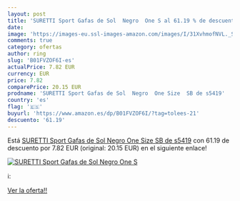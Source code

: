 ```yaml
---
layout: post
title: 'SURETTI Sport Gafas de Sol  Negro  One S al 61.19 % de descuento'
date: 
image: 'https://images-eu.ssl-images-amazon.com/images/I/31XvhmofNVL._SL200_.jpg'
comments: true
category: ofertas
author: ring
slug: 'B01FVZOF6I-es'
actualPrice: 7.82 EUR
currency: EUR
price: 7.82
comparePrice: 20.15 EUR
prodname: 'SURETTI Sport Gafas de Sol  Negro  One Size  SB de s5419'
country: 'es'
flag: '🇪🇸'
buyurl: 'https://www.amazon.es/dp/B01FVZOF6I/?tag=tolees-21'
descuento: '61.19'
---
```


Está [SURETTI Sport Gafas de Sol  Negro  One Size  SB de s5419](https://www.amazon.es/dp/B01FVZOF6I/?tag=tolees-21) con 61.19 de descuento por 7.82 EUR (original: 20.15 EUR) en el siguiente enlace!

[![SURETTI Sport Gafas de Sol  Negro  One S](https://images-eu.ssl-images-amazon.com/images/I/31XvhmofNVL._SL200_.jpg)](https://www.amazon.es/dp/B01FVZOF6I/?tag=tolees-21)

ℹ️:


[Ver la oferta!!](https://www.amazon.es/dp/B01FVZOF6I/?tag=tolees-21)
